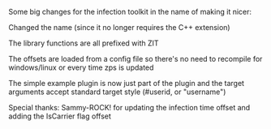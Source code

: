 Some big changes for the infection toolkit in the name of making it nicer:

Changed the name (since it no longer requires the C++ extension)

The library functions are all prefixed with ZIT

The offsets are loaded from a config file so there's no need to recompile for windows/linux or every time zps is updated

The simple example plugin is now just part of the plugin and the target arguments accept standard target style (#userid, or "username")

Special thanks:
Sammy-ROCK! for updating the infection time offset and adding the IsCarrier flag offset